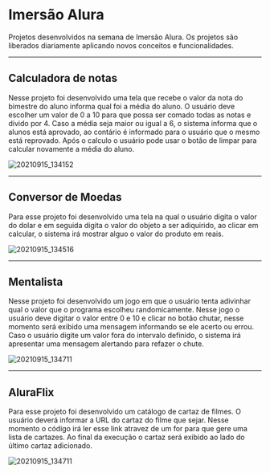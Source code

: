 # Imersão Alura

Projetos desenvolvidos na semana de Imersão Alura. Os projetos são liberados diariamente aplicando novos conceitos e funcionalidades.

---

## Calculadora de notas

Nesse projeto foi desenvolvido uma tela que recebe o valor da nota do bimestre do aluno informa qual foi a média do aluno. O usuário deve escolher um valor de 0 a 10 para que possa ser comado todas as notas e divido por 4. Caso a média seja maior ou igual a 6, o sistema informa que o alunos está aprovado, ao contário é informado para o usuário que o mesmo está reprovado. Após o calculo o usuário pode usar o botão de limpar para calcular novamente a média do aluno.

![20210915_134152](https://user-images.githubusercontent.com/58522921/133474829-13a57589-d2a1-4def-b78f-3509c9d73c98.gif)

---

## Conversor de Moedas

Para esse projeto foi desenvolvido uma tela na qual o usuário digita o valor do dolar e em seguida digita o valor do objeto a ser adiquirido, ao clicar em calcular, o sistema irá mostrar alguo o valor do produto em reais.

![20210915_134516](https://user-images.githubusercontent.com/58522921/133475643-10e83c90-dfe5-458f-9b07-f688c7614383.gif)

---

## Mentalista

Nesse projeto foi desenvolvido um jogo em que o usuário tenta adivinhar qual o valor que o programa escolheu randomicamente. Nesse jogo o usuário deve digitar o valor entre 0 e 10 e clicar no botão chutar, nesse momento será exibido uma mensagem informando se ele acerto ou errou. Caso o usuário digite um valor fora do intervalo definido, o sistema irá apresentar uma mensagem alertando para refazer o chute.

![20210915_134711](https://user-images.githubusercontent.com/58522921/133475656-8fb5c821-7363-47ab-b4e7-c9808f3af90e.gif)

---

## AluraFlix

Para esse projeto foi desenvolvido um catálogo de cartaz de filmes. O usuário deverá informar a URL do cartaz do filme que sejar. Nesse momento o código irá ler esse link atravez de um for para que gere uma lista de cartazes. Ao final da execução o cartaz será exibido ao lado do último cartaz adicionado.

![20210915_134711](https://user-images.githubusercontent.com/58522921/133475656-8fb5c821-7363-47ab-b4e7-c9808f3af90e.gif)
